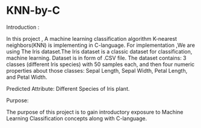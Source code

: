 # KNN-by-C

Introduction :

In this project , A machine learning classification algorithm K-nearest neighbors(KNN) is implementing in C-language.
For implementation ,We are using The Iris dataset.The Iris dataset is a classic dataset for classification, machine learning. Dataset is in form of .CSV file.
The dataset contains: 3 classes (different Iris species) with 50 samples each, and then four numeric properties about those classes: Sepal Length, Sepal Width, Petal Length, and Petal Width.

Predicted Attribute: Different Species of Iris plant.

Purpose:

The purpose of this project is to gain introductory exposure to Machine Learning Classification concepts along with C-language.
